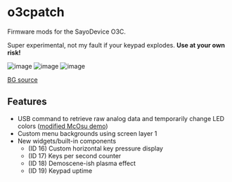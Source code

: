 # o3cpatch

Firmware mods for the SayoDevice O3C.

Super experimental, not my fault if your keypad explodes. **Use at your own risk!**

![image](https://github.com/khang06/misc/assets/11239786/cd9ce06c-08e5-4ba2-89ea-f4f7fb882ee9)
![image](https://github.com/khang06/misc/assets/11239786/1ccbcf73-f2ca-40e5-b2f2-795e35e39914)
![image](https://github.com/khang06/misc/assets/11239786/cbf3d740-d516-4129-9aa4-1912a76820af)

[BG source](https://safebooru.donmai.us/posts/2748388)

## Features
* USB command to retrieve raw analog data and temporarily change LED colors ([modified McOsu demo](https://files.catbox.moe/sgqusr.mp4))
* Custom menu backgrounds using screen layer 1
* New widgets/built-in components
    * (ID 16) Custom horizontal key pressure display
    * (ID 17) Keys per second counter
    * (ID 18) Demoscene-ish plasma effect
    * (ID 19) Keypad uptime
